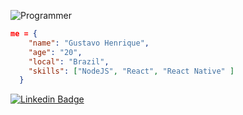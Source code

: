 ![Programmer](https://i.pinimg.com/originals/f3/b8/63/f3b8633ef36bf0b5085c5d0f6020c919.gif)

```json
me = {
    "name": "Gustavo Henrique",
    "age": "20",
    "local": "Brazil",
    "skills": ["NodeJS", "React", "React Native" ]
  }
```

[![Linkedin Badge](https://img.shields.io/badge/-LinkedIn-512DA8?style=flat-square&logo=Linkedin&logoColor=#1976D2&link=https://www.linkedin.com/in/gustavo1124/)](https://www.linkedin.com/in/gustavo1124/)
